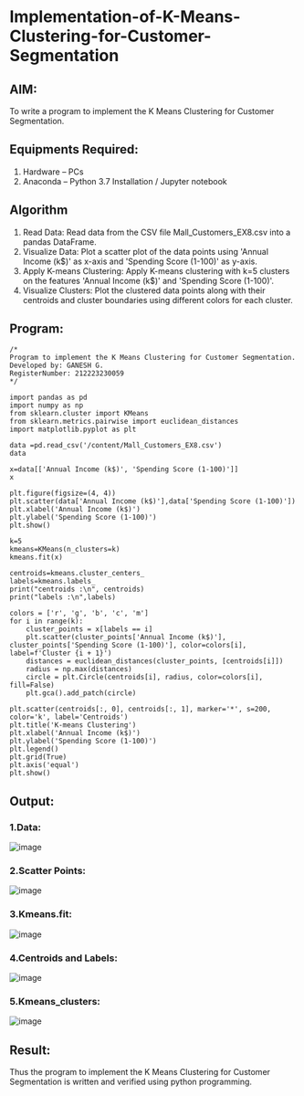 # Implementation-of-K-Means-Clustering-for-Customer-Segmentation

## AIM:
To write a program to implement the K Means Clustering for Customer Segmentation.

## Equipments Required:
1. Hardware – PCs
2. Anaconda – Python 3.7 Installation / Jupyter notebook

## Algorithm
1. Read Data: Read data from the CSV file Mall_Customers_EX8.csv into a pandas DataFrame.
2. Visualize Data: Plot a scatter plot of the data points using 'Annual Income (k$)' as x-axis and 'Spending Score (1-100)' as y-axis.
3. Apply K-means Clustering: Apply K-means clustering with k=5 clusters on the features 'Annual Income (k$)' and 'Spending Score (1-100)'.
4. Visualize Clusters: Plot the clustered data points along with their centroids and cluster boundaries using different colors for each cluster.


## Program:
```
/*
Program to implement the K Means Clustering for Customer Segmentation.
Developed by: GANESH G.
RegisterNumber: 212223230059
*/

import pandas as pd
import numpy as np
from sklearn.cluster import KMeans
from sklearn.metrics.pairwise import euclidean_distances
import matplotlib.pyplot as plt

data =pd.read_csv('/content/Mall_Customers_EX8.csv')
data

x=data[['Annual Income (k$)', 'Spending Score (1-100)']]
x

plt.figure(figsize=(4, 4))
plt.scatter(data['Annual Income (k$)'],data['Spending Score (1-100)'])
plt.xlabel('Annual Income (k$)')
plt.ylabel('Spending Score (1-100)')
plt.show()

k=5
kmeans=KMeans(n_clusters=k)
kmeans.fit(x)

centroids=kmeans.cluster_centers_
labels=kmeans.labels_
print("centroids :\n", centroids)
print("labels :\n",labels)

colors = ['r', 'g', 'b', 'c', 'm']
for i in range(k):
    cluster_points = x[labels == i]
    plt.scatter(cluster_points['Annual Income (k$)'], cluster_points['Spending Score (1-100)'], color=colors[i], label=f'Cluster {i + 1}')
    distances = euclidean_distances(cluster_points, [centroids[i]])
    radius = np.max(distances)
    circle = plt.Circle(centroids[i], radius, color=colors[i], fill=False)
    plt.gca().add_patch(circle)

plt.scatter(centroids[:, 0], centroids[:, 1], marker='*', s=200, color='k', label='Centroids')
plt.title('K-means Clustering')
plt.xlabel('Annual Income (k$)')
plt.ylabel('Spending Score (1-100)')
plt.legend()
plt.grid(True)
plt.axis('equal')
plt.show()

```

## Output:
### 1.Data:
![image](https://github.com/user-attachments/assets/46f73754-4aba-4ac2-966d-b40fb6672f06)
### 2.Scatter Points:
![image](https://github.com/user-attachments/assets/c1989162-b73f-480c-856f-eb64313aa42a)
### 3.Kmeans.fit:
![image](https://github.com/user-attachments/assets/0181151a-e537-43a1-8881-7094aecc2f01)
### 4.Centroids and Labels:
![image](https://github.com/user-attachments/assets/7607b847-3c82-47a0-9d70-d541e9a9b4db)
### 5.Kmeans_clusters:
![image](https://github.com/user-attachments/assets/bb8e0c55-d978-40d3-aaf1-702c36c83034)


## Result:
Thus the program to implement the K Means Clustering for Customer Segmentation is written and verified using python programming.
